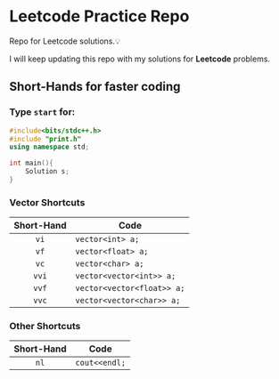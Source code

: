 # Leetcode Practice Repo 

Repo for Leetcode solutions.💡

I will keep updating this repo with my solutions for **Leetcode** problems.

## Short-Hands for faster coding

### Type `start` for:
``` cpp
#include<bits/stdc++.h>
#include "print.h" 
using namespace std;

int main(){
    Solution s;
}
```
### Vector Shortcuts

| Short-Hand | Code |
|:----:|----|
| `vi` | `vector<int> a;` |
| `vf` | `vector<float> a;` |
| `vc` | `vector<char> a;` |
| `vvi` | `vector<vector<int>> a;` |
| `vvf` | `vector<vector<float>> a;` |
| `vvc` | `vector<vector<char>> a;` |

### Other Shortcuts

| Short-Hand | Code |
|:----:|----|
|`nl`|`cout<<endl;`|
